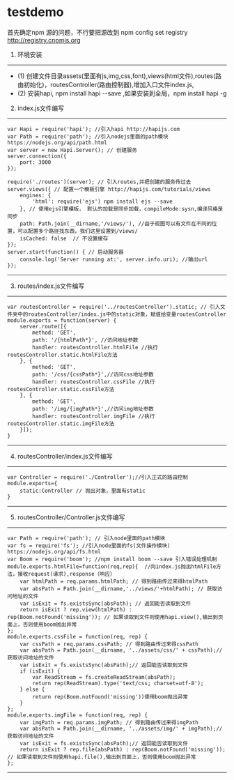 # testdemo
首先确定npm 源的问题，不行要把源改到 npm config set registry http://registry.cnpmjs.org
1. 环境安装
-------------------
* (1) 创建文件目录assets(里面有js,img,css,font),views(html文件),routes(路由初始化)，routesController(路由控制器),增加入口文件index.js,
* (2) 安装hapi, npm install hapi --save ,如果安装到全局，npm install hapi -g
2. index.js文件编写
-------------------
```
var Hapi = require('hapi'); //引入hapi http://hapijs.com
var Path = require('path'); //引入nodejs里面的path模块 https://nodejs.org/api/path.html
var server = new Hapi.Server(); // 创建服务
server.connection({
	port: 3000
});

require('./routes')(server); // 引入routes,并把创建的服务传过去
server.views({ // 配置一个模板引擎 http://hapijs.com/tutorials/views
	engines: { 
		'html': require('ejs') npm install ejs --save
	}, // 使用ejs引擎模板， 默认的加载是同步加载，compileMode:sysn,编译风格是同步
	path: Path.join(__dirname,'/views/'), //由于视图可以有文件在不同的位置，可以配置多个路径找东西，我们这里设置到/views/
	isCached: false  // 不设置缓存
});
server.start(function() { // 启动服务器
	console.log('Server running at:', server.info.uri); //输出url
});
```
-------------------
3. routes/index.js文件编写
-------------------
```
var routesController = require('../routesController').static; // 引入文件夹中的routesController/index.js中的static对象，赋值给变量routesController
module.exports = function(server) {
	server.route([{
		method: 'GET',
		path: '/{htmlPath*}', //访问地址参数
		handler: routesController.htmlFile //执行routesController.static.htmlFile方法
	}, {
		method: 'GET',
		path: '/css/{cssPath*}',//访问css地址参数
		handler: routesController.cssFile //执行routesController.static.cssFile方法
	}, {
		method: 'GET',
		path: '/img/{imgPath*}',//访问img地址参数
		handler: routesController.imgFile //执行routesController.static.imgFile方法
	}]);
}
```
-------------------
4. routesController/index.js文件编写
-------------------
```
var Controller = require('./Controller');//引入正式的路由控制
module.exports={
	static:Controller // 抛出对象，里面有static
}
```
-------------------
5. routesController/Controller.js文件编写
-------------------
```
var Path = require('path'); // 引入node里面的path模块
var fs = require('fs'); //引入node里面的fs(文件操作模块) https://nodejs.org/api/fs.html
var Boom = require('boom'); //npm install boom --save 引入错误处理机制
module.exports.htmlFile=function(req,rep){  //向index.js抛出htmlFile方法，接收request(请求),response（响应）
	var htmlPath = req.params.htmlPath; // 得到路由传过来得htmlPath
	var absPath = Path.join(__dirname,'../views/'+htmlPath); // 获取访问地址的文件
	var isExit = fs.existsSync(absPath); // 返回能否读取到文件
	return isExit ? rep.view(htmlPath) : rep(Boom.notFound('missing')); // 如果读取到文件则使用hapi.view(),输出到页面上，否则使用boom抛出异常
};
module.exports.cssFile = function(req, rep) {
	var cssPath = req.params.cssPath; // 得到路由传过来得cssPath
	var absPath = Path.join(__dirname, '../assets/css/' + cssPath);// 获取访问地址的文件
	var isExit = fs.existsSync(absPath);// 返回能否读取到文件
	if (isExit) {
		var ReadStream = fs.createReadStream(absPath);
		return rep(ReadStream).type('text/css; charset=utf-8');
	} else {
		return rep(Boom.notFound('missing'))使用boom抛出异常
	}
};
module.exports.imgFile = function(req, rep) {
	var imgPath = req.params.imgPath; // 得到路由传过来得imgPath
	var absPath = Path.join(__dirname, '../assets/img/' + imgPath);// 获取访问地址的文件
	var isExit = fs.existsSync(absPath);// 返回能否读取到文件
	return isExit ? rep.file(absPath) : rep(Boom.notFound('missing')); // 如果读取到文件则使用hapi.file(),输出到页面上，否则使用boom抛出异常
};
```
-------------------
